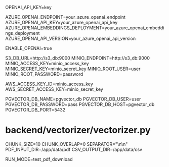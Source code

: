 OPENAI_API_KEY=key

AZURE_OPENAI_ENDPOINT=your_azure_openai_endpoint
AZURE_OPENAI_API_KEY=your_azure_openai_api_key
AZURE_OPENAI_EMBEDDINGS_DEPLOYMENT=your_azure_openai_embeddings_deployment
AZURE_OPENAI_API_VERSION=your_azure_openai_api_version

ENABLE_OPENAI=true

S3_DB_URL=http://s3_db:9000
MINIO_ENDPOINT=http://s3_db:9000
MINIO_ACCESS_KEY=minio_access_key
MINIO_SECRET_KEY=minio_secret_key
MINIO_ROOT_USER=user
MINIO_ROOT_PASSWORD=password

AWS_ACCESS_KEY_ID=minio_access_key
AWS_SECRET_ACCESS_KEY=minio_secret_key

PGVECTOR_DB_NAME=pgvector_db
PGVECTOR_DB_USER=user
PGVECTOR_DB_PASSWORD=pass
PGVECTOR_DB_HOST=pgvector_db
PGVECTOR_DB_PORT=5432

# backend/vectorizer/vectorizer.py
CHUNK_SIZE=10
CHUNK_OVERLAP=0
SEPARATOR="\n\n"
PDF_INPUT_DIR=/app/data/pdf
CSV_OUTPUT_DIR=/app/data/csv

RUN_MODE=test_pdf_download
